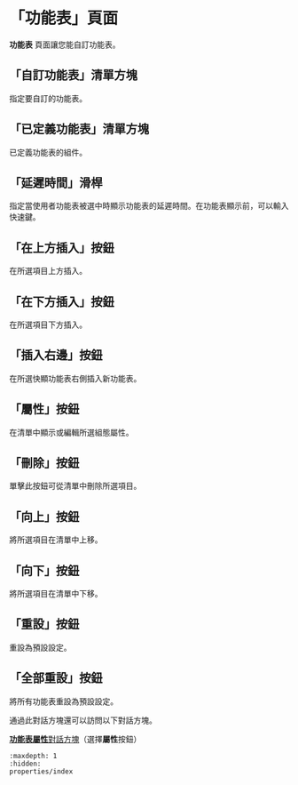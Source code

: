 # 「功能表」頁面

**功能表** 頁面讓您能自訂功能表。

## 「自訂功能表」清單方塊

指定要自訂的功能表。

## 「已定義功能表」清單方塊

已定義功能表的組件。

## 「延遲時間」滑桿

指定當使用者功能表被選中時顯示功能表的延遲時間。在功能表顯示前，可以輸入快速鍵。

## 「在上方插入」按鈕

在所選項目上方插入。

## 「在下方插入」按鈕

在所選項目下方插入。

## 「插入右邊」按鈕

在所選快顯功能表右側插入新功能表。

## 「屬性」按鈕

在清單中顯示或編輯所選組態屬性。

## 「刪除」按鈕

單擊此按鈕可從清單中刪除所選項目。

## 「向上」按鈕

將所選項目在清單中上移。

## 「向下」按鈕

將所選項目在清單中下移。

## 「重設」按鈕

重設為預設設定。

## 「全部重設」按鈕

將所有功能表重設為預設設定。

通過此對話方塊還可以訪問以下對話方塊。

[**功能表屬性**對話方塊](properties/index)（選擇**屬性**按鈕）

```{toctree}
:maxdepth: 1
:hidden:
properties/index
```